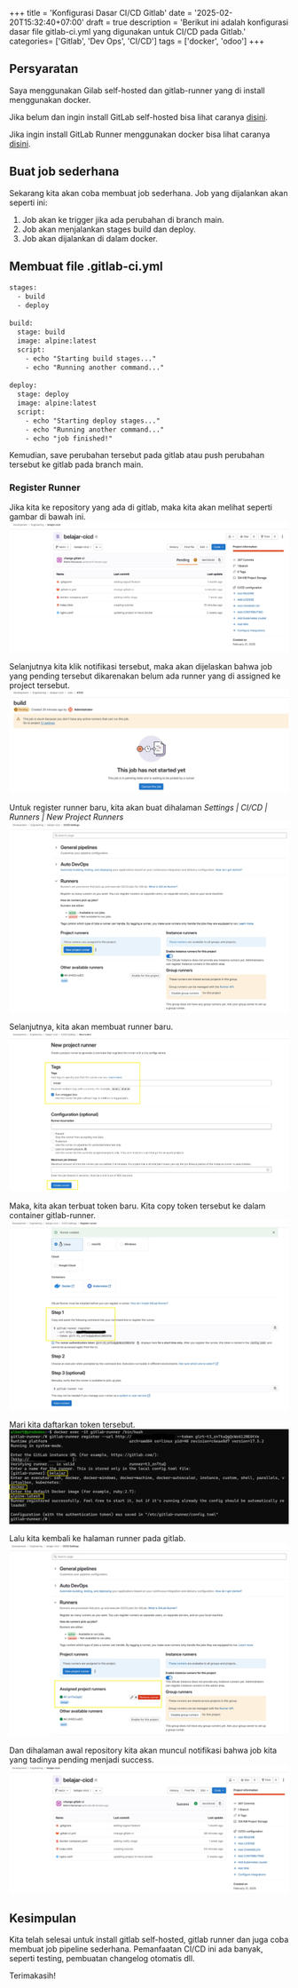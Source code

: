 +++
title = 'Konfigurasi Dasar CI/CD Gitlab'
date = '2025-02-20T15:32:40+07:00'
draft = true
description = 'Berikut ini adalah konfigurasi dasar file gitlab-ci.yml yang digunakan untuk CI/CD pada Gitlab.'
categories= ['Gitlab', 'Dev Ops', 'CI/CD']
tags = ['docker', 'odoo']
+++

## Persyaratan
Saya menggunakan Gilab self-hosted dan gitlab-runner yang di install menggunakan docker.

Jika belum dan ingin install GitLab self-hosted bisa lihat caranya [disini](https://rohimoz28.github.io/blog/install-gitlab-community/).

Jika ingin install GitLab Runner menggunakan docker bisa lihat caranya [disini](https://rohimoz28.github.io/blog/install-gitlab-runner/).

## Buat job sederhana
Sekarang kita akan coba membuat job sederhana. Job yang dijalankan akan seperti ini:
1. Job akan ke trigger jika ada perubahan di branch main.
2. Job akan menjalankan stages build dan deploy.
3. Job akan dijalankan di dalam docker.

## Membuat file .gitlab-ci.yml
```
stages:
  - build
  - deploy

build:
  stage: build
  image: alpine:latest
  script:
    - echo "Starting build stages..."
    - echo "Running another command..."

deploy:
  stage: deploy
  image: alpine:latest
  script:
    - echo "Starting deploy stages..."
    - echo "Running another command..."
    - echo "job finished!"
```

Kemudian, save perubahan tersebut pada gitlab atau push perubahan tersebut ke gitlab pada branch main.

### Register Runner
Jika kita ke repository yang ada di gitlab, maka kita akan melihat seperti gambar di bawah ini.
![no-job-detected](images/1-pending-job-due-to-no-runner.jpg)

Selanjutnya kita klik notifikasi tersebut, maka akan dijelaskan bahwa job yang pending tersebut dikarenakan belum ada runner yang di assigned ke project tersebut.
![pending-job-due-to-no-runner](images/2-pending-job-due-to-no-runner.jpg)

Untuk register runner baru, kita akan buat dihalaman _Settings | CI/CD | Runners | New Project Runners_
![create-new-runner](images/3-create-new-runner.jpg)

Selanjutnya, kita akan membuat runner baru.
![create-token-new-runner](images/4-create-token-new-runner.jpg)

Maka, kita akan terbuat token baru. Kita copy token tersebut ke dalam container gitlab-runner.
![copy-token-runner](images/5-copy-token-runner.jpg)

Mari kita daftarkan token tersebut.
![register-runner](images/6-register-runner.jpg)

Lalu kita kembali ke halaman runner pada gitlab.
![runner-registered](images/7-runner-registered.jpg)

Dan dihalaman awal repository kita akan muncul notifikasi bahwa job kita yang tadinya pending menjadi success.
![job-success](images/8-job-success.jpg)

## Kesimpulan
Kita telah selesai untuk install gitlab self-hosted, gitlab runner dan juga coba membuat job pipeline sederhana. 
Pemanfaatan CI/CD ini ada banyak, seperti testing, pembuatan changelog otomatis dll.

Terimakasih!
